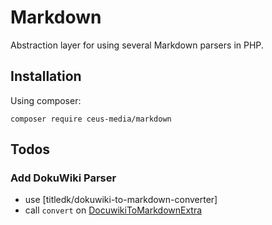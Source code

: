 # Markdown
Abstraction layer for using several Markdown parsers in PHP.

## Installation

Using composer:

	composer require ceus-media/markdown

## Todos
### Add DokuWiki Parser
- use [titledk/dokuwiki-to-markdown-converter]
- call <code>convert</code> on [DocuwikiToMarkdownExtra](https://github.com/titledk/dokuwiki-to-markdown-converter/blob/master/scripts/DocuwikiToMarkdownExtra.php)
